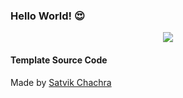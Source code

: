 ### Hello World! 😍
<div align="center">
    <img src = https://media.giphy.com/media/Ssl7NOJ8XXU9MBipBH/giphy.gif>
</div>

#### Template Source Code
Made by [Satvik Chachra](https://github.com/satvikchachra)

<!--
**AndersonKane/andersonkane** is a ✨ _special_ ✨ repository because its `README.md` (this file) appears on your GitHub profile.

Here are some ideas to get you started:

- 🔭 I’m currently working on ...
- 🌱 I’m currently learning ...
- 👯 I’m looking to collaborate on ...
- 🤔 I’m looking for help with ...
- 💬 Ask me about ...
- 📫 How to reach me: ...
- 😄 Pronouns: ...
- ⚡ Fun fact: ...
-->
